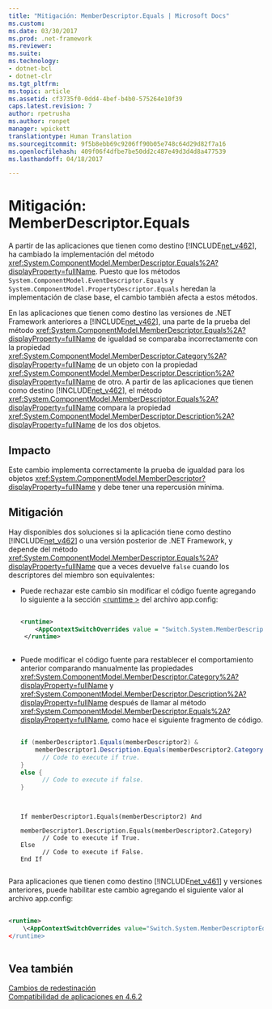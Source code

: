 ```yaml
---
title: "Mitigación: MemberDescriptor.Equals | Microsoft Docs"
ms.custom: 
ms.date: 03/30/2017
ms.prod: .net-framework
ms.reviewer: 
ms.suite: 
ms.technology:
- dotnet-bcl
- dotnet-clr
ms.tgt_pltfrm: 
ms.topic: article
ms.assetid: cf3735f0-0dd4-4bef-b4b0-575264e10f39
caps.latest.revision: 7
author: rpetrusha
ms.author: ronpet
manager: wpickett
translationtype: Human Translation
ms.sourcegitcommit: 9f5b8ebb69c9206ff90b05e748c64d29d82f7a16
ms.openlocfilehash: 409f06f4dfbe7be50dd2c487e49d3d4d8a477539
ms.lasthandoff: 04/18/2017

---
```

# <a name="mitigation-memberdescriptorequals"></a>Mitigación: MemberDescriptor.Equals
A partir de las aplicaciones que tienen como destino [!INCLUDE[net_v462](../../../includes/net-v462-md.md)], ha cambiado la implementación del método <xref:System.ComponentModel.MemberDescriptor.Equals%2A?displayProperty=fullName>. Puesto que los métodos `System.ComponentModel.EventDescriptor.Equals` y  `System.ComponentModel.PropertyDescriptor.Equals` heredan la implementación de clase base, el cambio también afecta a estos métodos.  
  
 En las aplicaciones que tienen como destino las versiones de .NET Framework anteriores a [!INCLUDE[net_v462](../../../includes/net-v462-md.md)], una parte de la prueba del método <xref:System.ComponentModel.MemberDescriptor.Equals%2A?displayProperty=fullName> de igualdad se comparaba incorrectamente con la propiedad <xref:System.ComponentModel.MemberDescriptor.Category%2A?displayProperty=fullName> de un objeto con la propiedad <xref:System.ComponentModel.MemberDescriptor.Description%2A?displayProperty=fullName> de otro. A partir de las aplicaciones que tienen como destino [!INCLUDE[net_v462](../../../includes/net-v462-md.md)], el método <xref:System.ComponentModel.MemberDescriptor.Equals%2A?displayProperty=fullName> compara la propiedad <xref:System.ComponentModel.MemberDescriptor.Description%2A?displayProperty=fullName> de los dos objetos.  
  
## <a name="impact"></a>Impacto  
 Este cambio implementa correctamente la prueba de igualdad para los objetos <xref:System.ComponentModel.MemberDescriptor?displayProperty=fullName> y debe tener una repercusión mínima.  
  
## <a name="mitigation"></a>Mitigación  
 Hay disponibles dos soluciones si la aplicación tiene como destino [!INCLUDE[net_v462](../../../includes/net-v462-md.md)] o una versión posterior de .NET Framework, y depende del método <xref:System.ComponentModel.MemberDescriptor.Equals%2A?displayProperty=fullName> que a veces devuelve `false` cuando los descriptores del miembro son equivalentes:  
  
-   Puede rechazar este cambio sin modificar el código fuente agregando lo siguiente a la sección [ \<runtime >](../../../docs/framework/configure-apps/file-schema/runtime/runtime-element.md) del archivo app.config:  
  
    ```xml  
  
    <runtime>  
        <AppContextSwitchOverrides value = "Switch.System.MemberDescriptorEqualsReturnsFalseIfEquivalent=true" />  
     </runtime>  
  
    ```  
  
-   Puede modificar el código fuente para restablecer el comportamiento anterior comparando manualmente las propiedades <xref:System.ComponentModel.MemberDescriptor.Category%2A?displayProperty=fullName> y <xref:System.ComponentModel.MemberDescriptor.Description%2A?displayProperty=fullName> después de llamar al método <xref:System.ComponentModel.MemberDescriptor.Equals%2A?displayProperty=fullName>, como hace el siguiente fragmento de código.  
  
    ```csharp  
  
    if (memberDescriptor1.Equals(memberDescriptor2) &   
        memberDescriptor1.Description.Equals(memberDescriptor2.Category)) {  
          // Code to execute if true.  
    }  
    else {  
          // Code to execute if false.     
    }  
  
    ```  
  
    ```  
  
    If memberDescriptor1.Equals(memberDescriptor2) And   
        memberDescriptor1.Description.Equals(memberDescriptor2.Category)  
          // Code to execute if True.  
    Else  
          // Code to execute if False.     
    End If  
  
    ```  
  
 Para aplicaciones que tienen como destino [!INCLUDE[net_v461](../../../includes/net-v461-md.md)] y versiones anteriores, puede habilitar este cambio agregando el siguiente valor al archivo app.config:  
  
```xml  
  
<runtime>  
    \<AppContextSwitchOverrides value="Switch.System.MemberDescriptorEqualsReturnsFalseIfEquivalent=true />  
</runtime>  
  
```  
  
## <a name="see-also"></a>Vea también  
 [Cambios de redestinación](../../../docs/framework/migration-guide/retargeting-changes-in-the-net-framework-4-6-2.md)   
 [Compatibilidad de aplicaciones en 4.6.2](../../../docs/framework/migration-guide/application-compatibility-in-the-net-framework-4-6-2.md)
